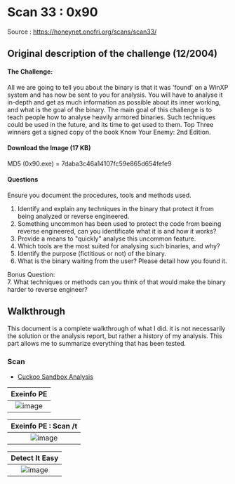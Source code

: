# Scan 33 : 0x90
Source : https://honeynet.onofri.org/scans/scan33/

## Original description of the challenge (12/2004)
#### The Challenge:
All we are going to tell you about the binary is that it was 'found' on a WinXP system and has now be sent to you for analysis.
You will have to analyse it in-depth and get as much information as possible about its inner working, and what is the goal of the binary.
The main goal of this challenge is to teach people how to analyse heavily armored binaries.
Such techniques could be used in the future, and its time to get used to them.
Top Three winners get a signed copy of the book Know Your Enemy: 2nd Edition.

#### Download the Image (17 KB)
MD5 (0x90.exe) = 7daba3c46a14107fc59e865d654fefe9

#### Questions
Ensure you document the procedures, tools and methods used.

1. Identify and explain any techniques in the binary that protect it from being analyzed or reverse engineered.
2. Something uncommon has been used to protect the code from beeing reverse engineered, can you identificate what it is and how it works?
3. Provide a means to "quickly" analyse this uncommon feature.
4. Which tools are the most suited for analysing such binaries, and why?
5. Identify the purpose (fictitious or not) of the binary.
6. What is the binary waiting from the user? Please detail how you found it.

Bonus Question:  
7. What techniques or methods can you think of that would make the binary harder to reverse engineer?


## Walkthrough

This document is a complete walkthrough of what I did.
it is not necessarily the solution or the analysis report, but rather a history of my analysis.
This part allows me to summarize everything that has been tested.


### Scan
* [Cuckoo Sandbox Analysis](https://cuckoo.cert.ee/analysis/4280493/summary/)

| Exeinfo PE |
|:-:|
|![image](https://github.com/Cyril-Meyer/RCE/assets/69190238/b441613e-0f5f-47a7-8bc3-ef9a2e09b425)|

| Exeinfo PE : Scan /t |
|:-:|
|![image](https://github.com/Cyril-Meyer/RCE/assets/69190238/5b82c4ae-d3d2-4501-aa66-a5a815645efb)|

| Detect It Easy |
|:-:|
|![image](https://github.com/Cyril-Meyer/RCE/assets/69190238/358e55bf-27a6-491e-b6b9-4f8adf77075a)|
